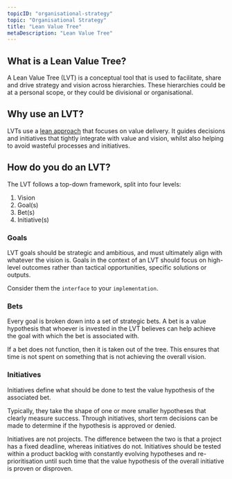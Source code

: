 ```yaml
---
topicID: "organisational-strategy"
topic: "Organisational Strategy"
title: "Lean Value Tree"
metaDescription: "Lean Value Tree"
---
```


## What is a Lean Value Tree?

A Lean Value Tree (LVT) is a conceptual tool that is used to facilitate, share and drive strategy and vision across hierarchies. These hierarchies could be at a personal scope, or they could be divisional or organisational.

## Why use an LVT?

LVTs use a [lean approach](notes/organisational-strategy/lean) that focuses on value delivery. It guides decisions and initiatives that tightly integrate with value and vision, whilst also helping to avoid wasteful processes and initiatives.

## How do you do an LVT?

The LVT follows a top-down framework, split into four levels:

1. Vision
2. Goal(s)
3. Bet(s)
4. Initiative(s)

### Goals

LVT goals should be strategic and ambitious, and must ultimately align with whatever the vision is. Goals in the context of an LVT should focus on high-level outcomes rather than tactical opportunities, specific solutions or outputs.

Consider them the `interface` to your `implementation`.

### Bets

Every goal is broken down into a set of strategic bets. A bet is a value hypothesis that whoever is invested in the LVT believes can help achieve the goal with which the bet is associated with.

If a bet does not function, then it is taken out of the tree. This ensures that time is not spent on something that is not achieving the overall vision.

### Initiatives

Initiatives define what should be done to test the value hypothesis of the associated bet.

Typically, they take the shape of one or more smaller hypotheses that clearly measure success. Through initiatives, short term decisions can be made to determine if the hypothesis is approved or denied.

Initiatives are not projects. The difference between the two is that a project has a fixed deadline, whereas initiatives do not. Initiatives should be tested within a product backlog with constantly evolving hypotheses and re-prioritisation until such time that the value hypothesis of the overall initiative is proven or disproven.
